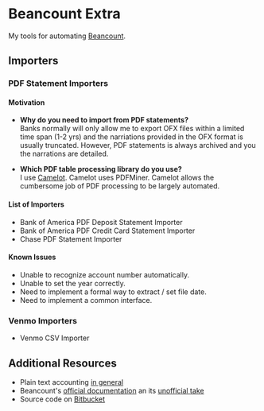 # Beancount Extra

My tools for automating [Beancount][beancount-home].

[beancount-home]: http://furius.ca/beancount/

## Importers

### PDF Statement Importers

#### Motivation

- <b>Why do you need to import from PDF statements?</b>
  <br>Banks normally will only allow me to export OFX files within a limited time span (1-2 yrs) and the narriations provided in the OFX format is usually truncated. However, PDF statements is always archived and you the narrations are detailed.

- <b>Which PDF table processing library do you use?</b>
   <br>I use [Camelot][camelot-docs]. Camelot uses PDFMiner. Camelot allows the cumbersome job of PDF processing to be largely automated.

[camelot-docs]: https://camelot-py.readthedocs.io/en/master/

#### List of Importers

- Bank of America PDF Deposit Statement Importer
- Bank of America PDF Credit Card Statement Importer
- Chase PDF Statement Importer

#### Known Issues

- Unable to recognize account number automatically.
- Unable to set the year correctly.
- Need to implement a formal way to extract / set file date.
- Need to implement a common interface.

### Venmo Importers

- Venmo CSV Importer

## Additional Resources

- Plain text accounting [in general][plaintextaccounting-org]
- Beancount's [official documentation][official-doc] an its [unofficial take][generated-doc]
- Source code on [Bitbucket][beancount-bitbucket]

[plaintextaccounting-org]: https://plaintextaccounting.org
[official-doc]: http://furius.ca/beancount/doc/index
[generated-doc]: https://xuhcc.github.io/beancount-docs/
[beancount-bitbucket]: https://bitbucket.org/blais/beancount/src
[beancount-github]: https://github.com/beancount/beancount
